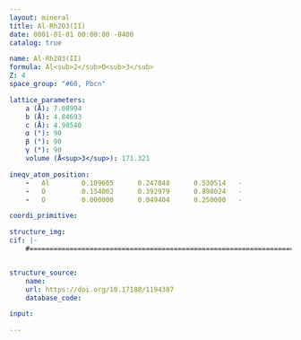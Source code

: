 ```yaml
---
layout: mineral
title: Al-Rh2O3(II)
date: 0001-01-01 00:00:00 -0400
catalog: true

name: Al-Rh2O3(II)
formula: Al<sub>2</sub>O<sub>3</sub>
Z: 4
space_group: "#60, Pbcn"

lattice_parameters:
    a (Å): 7.08994
    b (Å): 4.84693
    c (Å): 4.98540
    α (°): 90
    β (°): 90
    γ (°): 90
    volume (Å<sup>3</sup>): 171.321

ineqv_atom_position: 
    -   Al        0.109605      0.247848      0.530514   -
    -   O         0.154002      0.392979      0.898024   -
    -   O         0.000000      0.049404      0.250000   -

coordi_primitive: 

structure_img: 
cif: |-
    #======================================================================\n\n# CRYSTAL DATA\n\n#----------------------------------------------------------------------\n\ndata_VESTA_phase_1\n\n\n_chemical_name_common                  ''\n_cell_length_a                         7.08994\n_cell_length_b                         4.84693\n_cell_length_c                         4.98540\n_cell_angle_alpha                      90\n_cell_angle_beta                       90\n_cell_angle_gamma                      90\n_space_group_name_H-M_alt              'P b c n'\n_space_group_IT_number                 60\n\nloop_\n_space_group_symop_operation_xyz\n   'x, y, z'\n   '-x, -y, -z'\n   '-x+1/2, -y+1/2, z+1/2'\n   'x+1/2, y+1/2, -z+1/2'\n   '-x, y, -z+1/2'\n   'x, -y, z+1/2'\n   'x+1/2, -y+1/2, -z'\n   '-x+1/2, y+1/2, z'\n\nloop_\n   _atom_site_label\n   _atom_site_occupancy\n   _atom_site_fract_x\n   _atom_site_fract_y\n   _atom_site_fract_z\n   _atom_site_adp_type\n   _atom_site_B_iso_or_equiv\n   _atom_site_type_symbol\n   Al0        1.0     0.109605      0.247848      0.530514     Biso  1.000000 Al\n   O1         1.0     0.154002      0.392979      0.898024     Biso  1.000000 O\n   O2         1.0     0.000000      0.049404      0.250000     Biso  1.000000 O\n


structure_source: 
    name:
    url: https://doi.org/10.17188/1194387
    database_code: 

input:

---
```

